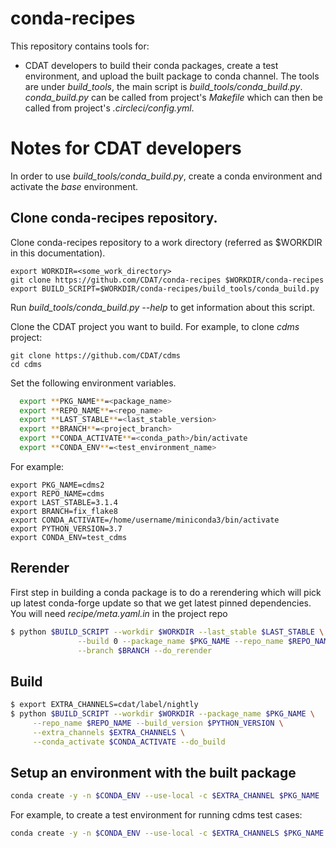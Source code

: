 # conda-recipes

This repository contains tools for:
- CDAT developers to build their conda packages, create a test environment, and upload the built package to conda channel. The tools are under *build_tools*, the main script is *build_tools/conda_build.py*. *conda_build.py* can be called from project's *Makefile* which can then be called from project's *.circleci/config.yml*.

# Notes for CDAT developers

In order to use *build_tools/conda_build.py*, create a conda environment and activate the *base* environment. 

## Clone conda-recipes repository.

Clone conda-recipes repository to a work directory (referred as $WORKDIR in this documentation).

```
export WORKDIR=<some_work_directory>
git clone https://github.com/CDAT/conda-recipes $WORKDIR/conda-recipes
export BUILD_SCRIPT=$WORKDIR/conda-recipes/build_tools/conda_build.py
```
Run *build_tools/conda_build.py --help* to get information about this script.

Clone the CDAT project you want to build. For example, to clone *cdms* project:

```
git clone https://github.com/CDAT/cdms
cd cdms
```

Set the following environment variables.
```bash  
  export **PKG_NAME**=<package_name>
  export **REPO_NAME**=<repo_name>
  export **LAST_STABLE**=<last_stable_version>
  export **BRANCH**=<project_branch>
  export **CONDA_ACTIVATE**=<conda_path>/bin/activate
  export **CONDA_ENV**=<test_environment_name>
```

For example:
```
export PKG_NAME=cdms2
export REPO_NAME=cdms
export LAST_STABLE=3.1.4
export BRANCH=fix_flake8
export CONDA_ACTIVATE=/home/username/miniconda3/bin/activate
export PYTHON_VERSION=3.7
export CONDA_ENV=test_cdms
```

## Rerender


First step in building a conda package is to do a rerendering which will pick up latest conda-forge update so that we get latest pinned dependencies. You will need *recipe/meta.yaml.in* in the project repo

```bash
$ python $BUILD_SCRIPT --workdir $WORKDIR --last_stable $LAST_STABLE \
		       --build 0 --package_name $PKG_NAME --repo_name $REPO_NAME \
		       --branch $BRANCH --do_rerender 
```

## Build

```bash
$ export EXTRA_CHANNELS=cdat/label/nightly
$ python $BUILD_SCRIPT --workdir $WORKDIR --package_name $PKG_NAME \
  	 --repo_name $REPO_NAME --build_version $PYTHON_VERSION \
	 --extra_channels $EXTRA_CHANNELS \
	 --conda_activate $CONDA_ACTIVATE --do_build
```

## Setup an environment with the built package
```bash
conda create -y -n $CONDA_ENV --use-local -c $EXTRA_CHANNEL $PKG_NAME 
```

For example, to create a test environment for running cdms test cases:
```bash
conda create -y -n $CONDA_ENV --use-local -c $EXTRA_CHANNELS $PKG_NAME testsrunner pytest
```




